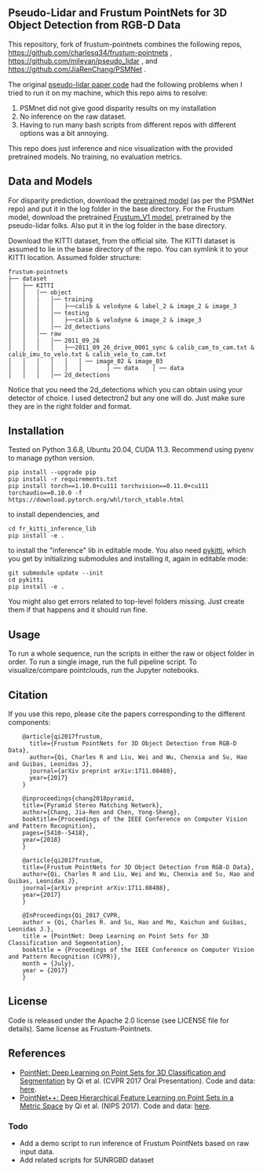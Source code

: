 ## Pseudo-Lidar and Frustum PointNets for 3D Object Detection from RGB-D Data
This repository, fork of frustum-pointnets combines the following repos, 
https://github.com/charlesq34/frustum-pointnets , 
https://github.com/mileyan/pseudo_lidar , 
and https://github.com/JiaRenChang/PSMNet .

The original [pseudo-lidar paper code](https://github.com/mileyan/pseudo_lidar) 
had the following problems when I tried to run it on my machine, which this repo aims to resolve: 
1. PSMnet did not give good disparity results on my installation
3. No inference on the raw dataset. 
3. Having to run many bash scripts from different repos with different options was a bit annoying. 

This repo does just inference and nice visualization with the provided pretrained models. No training, no evaluation metrics. 

## Data and Models
For disparity prediction, download the [pretrained model](https://drive.google.com/file/d/1pHWjmhKMG4ffCrpcsp_MTXMJXhgl3kF9/view) (as per the PSMNet repo) and put it in the log folder in the base directory. 
For the Frustum model, download the pretrained [Frustum_V1 model](https://drive.google.com/file/d/1qhCxw6uHqQ4SAkxIuBi-QCKqLmTGiNhP/view), 
pretrained by the pseudo-lidar folks.  Also put it in the log folder in the base directory. 

Download the KITTI dataset, from the official site. The KITTI dataset is assumed
to lie in the base directory of the repo. You can symlink it to your KITTI location. 
Assumed folder structure: 

```
frustum-pointnets
├── dataset
│   ├── KITTI
│   │   │── object
│   │   |   │── training
│   │   │   │   ├──calib & velodyne & label_2 & image_2 & image_3 
│   │   │   │── testing
│   │   │   │   ├──calib & velodyne & image_2 & image_3 
│   │   │   │── 2d_detections
│   │   │── raw
│   │   |   │── 2011_09_26
│   │   │   │   ├──2011_09_26_drive_0001_sync & calib_cam_to_cam.txt & calib_imu_to_velo.txt & calib_velo_to_cam.txt 
│   │   │   │   │   │ ── image_02 & image_03 
│   │   │   │   │   │       │ ── data    │ ── data
│   │   │   │── 2d_detections

```
Notice that you need the 2d_detections which you can obtain using your detector of choice. I used detectron2
but any one will do. Just make sure they are in the right folder and format.

## Installation
Tested on Python 3.6.8, Ubuntu 20.04, CUDA 11.3. Recommend using pyenv to manage python version. 
```
pip install --upgrade pip
pip install -r requirements.txt
pip install torch==1.10.0+cu111 torchvision==0.11.0+cu111 torchaudio==0.10.0 -f https://download.pytorch.org/whl/torch_stable.html
```
to install dependencies, and 
```
cd fr_kitti_inference_lib
pip install -e . 
```
to install the "inference" lib in editable mode. You also need [pykitti](https://github.com/utiasSTARS/pykitti),
which you get by initializing submodules and installing it, again in editable mode: 
 ```
git submodule update --init
cd pykitti
pip install -e . 
```
You might also get errors related to top-level folders missing. Just create them if that happens and it should run fine. 

## Usage
To run a whole sequence, run the scripts in either the raw or object folder in order. 
To run a single image, run the full pipeline script. 
To visualize/compare pointclouds, run the Jupyter notebooks. 

## Citation
If you use this repo, please cite the papers corresponding to the different components: 

        @article{qi2017frustum,
          title={Frustum PointNets for 3D Object Detection from RGB-D Data},
          author={Qi, Charles R and Liu, Wei and Wu, Chenxia and Su, Hao and Guibas, Leonidas J},
          journal={arXiv preprint arXiv:1711.08488},
          year={2017}
        }

        @inproceedings{chang2018pyramid,
        title={Pyramid Stereo Matching Network},
        author={Chang, Jia-Ren and Chen, Yong-Sheng},
        booktitle={Proceedings of the IEEE Conference on Computer Vision and Pattern Recognition},
        pages={5410--5418},
        year={2018}
        }

        @article{qi2017frustum,
        title={Frustum PointNets for 3D Object Detection from RGB-D Data},
        author={Qi, Charles R and Liu, Wei and Wu, Chenxia and Su, Hao and Guibas, Leonidas J},
        journal={arXiv preprint arXiv:1711.08488},
        year={2017}
        }

        @InProceedings{Qi_2017_CVPR,
        author = {Qi, Charles R. and Su, Hao and Mo, Kaichun and Guibas, Leonidas J.},
        title = {PointNet: Deep Learning on Point Sets for 3D Classification and Segmentation},
        booktitle = {Proceedings of the IEEE Conference on Computer Vision and Pattern Recognition (CVPR)},
        month = {July},
        year = {2017}
        }



## License
Code is released under the Apache 2.0 license (see LICENSE file for details).
Same license as Frustum-Pointnets. 

## References
* <a href="http://stanford.edu/~rqi/pointnet" target="_blank">PointNet: Deep Learning on Point Sets for 3D Classification and Segmentation</a> by Qi et al. (CVPR 2017 Oral Presentation). Code and data: <a href="https://github.com/charlesq34/pointnet">here</a>.
* <a href="http://stanford.edu/~rqi/pointnet2" target="_black">PointNet++: Deep Hierarchical Feature Learning on Point Sets in a Metric Space</a> by Qi et al. (NIPS 2017). Code and data: <a href="https://github.com/charlesq34/pointnet2">here</a>.

### Todo

- Add a demo script to run inference of Frustum PointNets based on raw input data.
- Add related scripts for SUNRGBD dataset
